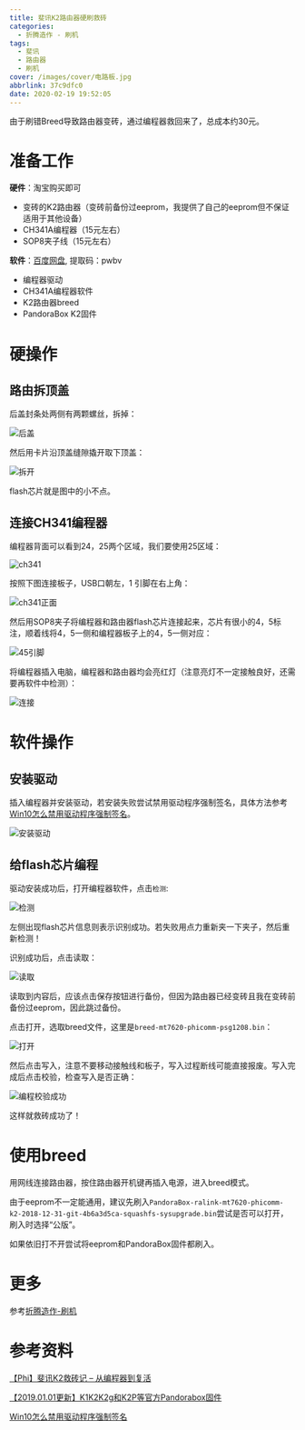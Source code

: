 ```yaml
---
title: 斐讯K2路由器硬刷救砖
categories:
  - 折腾造作 - 刷机
tags:
  - 斐讯
  - 路由器
  - 刷机
cover: /images/cover/电路板.jpg
abbrlink: 37c9dfc0
date: 2020-02-19 19:52:05
---
```



由于刷错Breed导致路由器变砖，通过编程器救回来了，总成本约30元。

# 准备工作

**硬件**：淘宝购买即可
- 变砖的K2路由器（变砖前备份过eeprom，我提供了自己的eeprom但不保证适用于其他设备）
- CH341A编程器（15元左右）
- SOP8夹子线（15元左右）

**软件**：[百度网盘](https://pan.baidu.com/s/1XtbxTPZCOr8M_lMqJlJjaA), 提取码：pwbv 
- 编程器驱动
- CH341A编程器软件
- K2路由器breed
- PandoraBox K2固件

# 硬操作

## 路由拆顶盖
后盖封条处两侧有两颗螺丝，拆掉：

![后盖](/images/斐讯K2路由器硬刷救砖/2020-02-19-18-25-22.png)

然后用卡片沿顶盖缝隙撬开取下顶盖：

![拆开](/images/斐讯K2路由器硬刷救砖/2020-02-19-18-31-52.png)

flash芯片就是图中的小不点。

## 连接CH341编程器

编程器背面可以看到24，25两个区域，我们要使用25区域：

![ch341](/images/斐讯K2路由器硬刷救砖/2020-02-19-18-34-24.png)

按照下图连接板子，USB口朝左，1 引脚在右上角：

![ch341正面](/images/斐讯K2路由器硬刷救砖/2020-02-19-19-17-53.png)

然后用SOP8夹子将编程器和路由器flash芯片连接起来，芯片有很小的4，5标注，顺着线将4，5一侧和编程器板子上的4，5一侧对应：

![45引脚](/images/斐讯K2路由器硬刷救砖/2020-02-19-19-58-25.png)

将编程器插入电脑，编程器和路由器均会亮红灯（注意亮灯不一定接触良好，还需要再软件中检测）：

![连接](/images/斐讯K2路由器硬刷救砖/2020-02-19-19-22-34.png)

# 软件操作

## 安装驱动

插入编程器并安装驱动，若安装失败尝试禁用驱动程序强制签名，具体方法参考[Win10怎么禁用驱动程序强制签名](https://jingyan.baidu.com/article/624e74594dbc8d34e8ba5aa6.html)。

![安装驱动](/images/斐讯K2路由器硬刷救砖/2020-02-19-19-26-44.png)

## 给flash芯片编程

驱动安装成功后，打开编程器软件，点击`检测`:

![检测](/images/斐讯K2路由器硬刷救砖/2020-02-19-19-30-02.png)

左侧出现flash芯片信息则表示识别成功。若失败用点力重新夹一下夹子，然后重新检测！

识别成功后，点击读取：

![读取](/images/斐讯K2路由器硬刷救砖/2020-02-19-19-32-09.png)

读取到内容后，应该点击保存按钮进行备份，但因为路由器已经变砖且我在变砖前备份过eeprom，因此跳过备份。

点击打开，选取breed文件，这里是`breed-mt7620-phicomm-psg1208.bin`：

![打开](/images/斐讯K2路由器硬刷救砖/2020-02-19-19-36-13.png)

然后点击写入，注意不要移动接触线和板子，写入过程断线可能直接报废。写入完成后点击校验，检查写入是否正确：

![编程校验成功](/images/斐讯K2路由器硬刷救砖/2020-02-19-19-39-38.png)

这样就救砖成功了！

# 使用breed

用网线连接路由器，按住路由器开机键再插入电源，进入breed模式。

由于eeprom不一定能通用，建议先刷入`PandoraBox-ralink-mt7620-phicomm-k2-2018-12-31-git-4b6a3d5ca-squashfs-sysupgrade.bin`尝试是否可以打开，刷入时选择“公版”。

如果依旧打不开尝试将eeprom和PandoraBox固件都刷入。

# 更多

参考[折腾造作-刷机](/categories/折腾造作-刷机/)

# 参考资料

[【Phi】斐讯K2救砖记 – 从编程器到复活](https://cloud.tencent.com/developer/article/1378161)

[【2019.01.01更新】K1K2K2g和K2P等官方Pandorabox固件](https://www.right.com.cn/FORUM/thread-197786-1-1.html)

[Win10怎么禁用驱动程序强制签名](https://jingyan.baidu.com/article/624e74594dbc8d34e8ba5aa6.html)